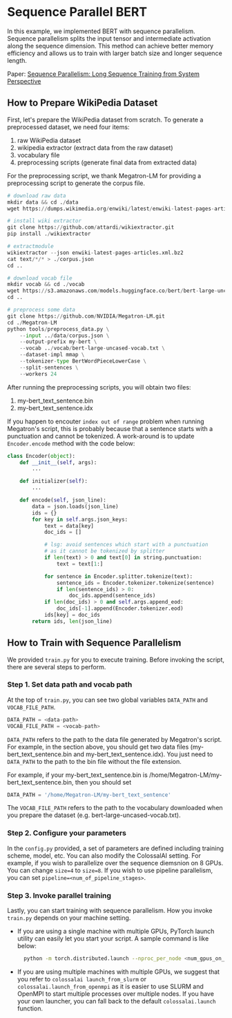 # Sequence Parallel BERT

In this example, we implemented BERT with sequence parallelism. Sequence parallelism splits the input tensor and intermediate 
activation along the sequence dimension. This method can achieve better memory efficiency and allows us to train with larger batch size and longer sequence length.

Paper: [Sequence Parallelism: Long Sequence Training from System Perspective](https://arxiv.org/abs/2105.13120)

## How to Prepare WikiPedia Dataset

First, let's prepare the WikiPedia dataset from scratch. To generate a preprocessed dataset, we need four items:
1. raw WikiPedia dataset
2. wikipedia extractor (extract data from the raw dataset)
3. vocabulary file
4. preprocessing scripts (generate final data from extracted data)

For the preprocessing script, we thank Megatron-LM for providing a preprocessing script to generate the corpus file.

```python
# download raw data 
mkdir data && cd ./data
wget https://dumps.wikimedia.org/enwiki/latest/enwiki-latest-pages-articles.xml.bz2

# install wiki extractor
git clone https://github.com/attardi/wikiextractor.git 
pip install ./wikiextractor

# extractmodule 
wikiextractor --json enwiki-latest-pages-articles.xml.bz2
cat text/*/* > ./corpus.json
cd ..

# download vocab file
mkdir vocab && cd ./vocab
wget https://s3.amazonaws.com/models.huggingface.co/bert/bert-large-uncased-vocab.txt
cd ..

# preprocess some data 
git clone https://github.com/NVIDIA/Megatron-LM.git
cd ./Megatron-LM
python tools/preprocess_data.py \
    --input ../data/corpus.json \
    --output-prefix my-bert \
    --vocab ../vocab/bert-large-uncased-vocab.txt \
    --dataset-impl mmap \
    --tokenizer-type BertWordPieceLowerCase \
    --split-sentences \
    --workers 24
```

After running the preprocessing scripts, you will obtain two files:
1. my-bert_text_sentence.bin
2. my-bert_text_sentence.idx

If you happen to encouter `index out of range` problem when running Megatron's script,
this is probably because that a sentence starts with a punctuation and cannot be tokenized. A work-around is to update `Encoder.encode` method with the code below:

```python
class Encoder(object):
    def __init__(self, args):
        ...

    def initializer(self):
        ...

    def encode(self, json_line):
        data = json.loads(json_line)
        ids = {}
        for key in self.args.json_keys:
            text = data[key]
            doc_ids = []

            # lsg: avoid sentences which start with a punctuation
            # as it cannot be tokenized by splitter
            if len(text) > 0 and text[0] in string.punctuation:
                text = text[1:]

            for sentence in Encoder.splitter.tokenize(text):
                sentence_ids = Encoder.tokenizer.tokenize(sentence)
                if len(sentence_ids) > 0:
                    doc_ids.append(sentence_ids)
            if len(doc_ids) > 0 and self.args.append_eod:
                doc_ids[-1].append(Encoder.tokenizer.eod)
            ids[key] = doc_ids
        return ids, len(json_line)
```

## How to Train with Sequence Parallelism

We provided `train.py` for you to execute training. Before invoking the script, there are several 
steps to perform.

### Step 1. Set data path and vocab path

At the top of `train.py`, you can see two global variables `DATA_PATH` and `VOCAB_FILE_PATH`. 

```python
DATA_PATH = <data-path>
VOCAB_FILE_PATH = <vocab-path>
```

`DATA_PATH` refers to the path to the data file generated by Megatron's script. For example, in the section above, you should get two data files (my-bert_text_sentence.bin and my-bert_text_sentence.idx). You just need to `DATA_PATH` to the path to the bin file without the file extension.

For example, if your my-bert_text_sentence.bin is /home/Megatron-LM/my-bert_text_sentence.bin, then you should set

```python
DATA_PATH = '/home/Megatron-LM/my-bert_text_sentence'
```

The `VOCAB_FILE_PATH` refers to the path to the vocabulary downloaded when you prepare the dataset 
(e.g. bert-large-uncased-vocab.txt).

### Step 2. Configure your parameters

In the `config.py` provided, a set of parameters are defined including training scheme, model, etc.
You can also modify the ColossalAI setting. For example, if you wish to parallelize over the 
sequence diemsnion on 8 GPUs. You can change `size=4` to `size=8`. If you wish to use pipeline parallelism, you can set `pipeline=<num_of_pipeline_stages>`.

### Step 3. Invoke parallel training

Lastly, you can start training with sequence parallelism. How you invoke `train.py` depends on your 
machine setting.

- If you are using a single machine with multiple GPUs, PyTorch launch utility can easily let you
  start your script. A sample command is like below:

  ```bash
    python -m torch.distributed.launch --nproc_per_node <num_gpus_on_this_machine> --master_addr localhost --master_port 29500 train.py
  ```

- If you are using multiple machines with multiple GPUs, we suggest that you refer to `colossalai
  launch_from_slurm` or `colossalai.launch_from_openmpi` as it is easier to use SLURM and OpenMPI 
  to start multiple processes over multiple nodes. If you have your own launcher, you can fall back 
  to the default `colossalai.launch` function.
  